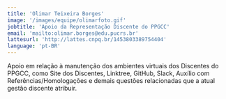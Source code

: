 ```yaml
---
title: 'Olimar Teixeira Borges'
image: '/images/equipe/olimarfoto.gif'
jobtitle: 'Apoio da Representação Discente do PPGCC'
email: 'mailto:olimar.borges@edu.pucrs.br'
lattesurl: 'http://lattes.cnpq.br/1453803389754404'
language: 'pt-BR'
---
```


Apoio em relação à manutenção dos ambientes virtuais dos Discentes do PPGCC, como Site dos Discentes, Linktree, GitHub, Slack, Auxílio com Referências/Homologações e demais questões relacionadas que a atual gestão discente atribuir.
